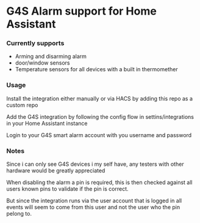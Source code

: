 # G4S Alarm support for Home Assistant

### Currently supports
* Arming and disarming alarm
* door/window sensors
* Temperature sensors for all devices with a built in thermomether

### Usage
Install the integration either manually or via HACS by adding this repo as a custom repo

Add the G4S integration by following the config flow in settins/integrations in your Home Assistant instance

Login to your G4S smart alarm account with you username and password

### Notes
Since i can only see G4S devices i my self have, any testers with other hardware would be greatly appreciated

When disabling the alarm a pin is required, this is then checked against all users known pins to validate if the pin is correct.

But since the integration runs via the user account that is logged in all events will seem to come from this user and not the user who the pin pelong to.
